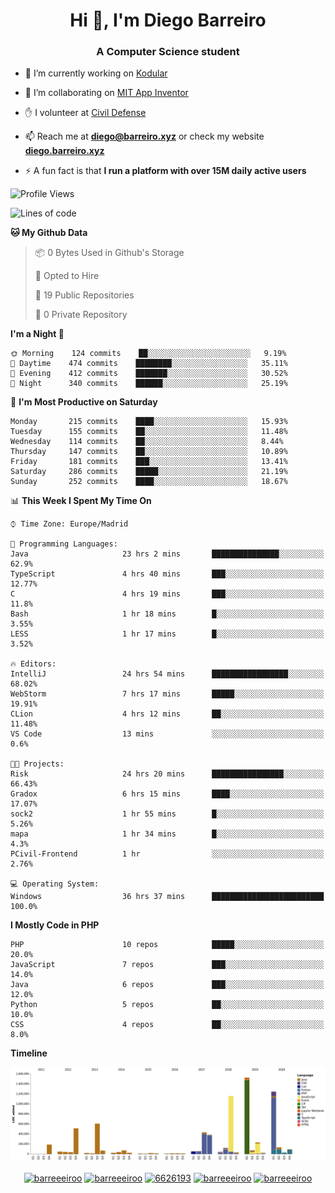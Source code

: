 <h1 align="center">Hi 👋, I'm Diego Barreiro</h1>
<h3 align="center">A Computer Science student</h3>

- 🔭 I’m currently working on [Kodular](https://www.kodular.io)

- 👯 I’m collaborating on [MIT App Inventor](https://github.com/mit-cml/appinventor-sources)

- ✋ I volunteer at [Civil Defense](https://proteccioncivil.sdc.gal)

- 📫 Reach me at **diego@barreiro.xyz** or check my website **[diego.barreiro.xyz](https://diego.barreiro.xyz)**

- ⚡ A fun fact is that **I run a platform with over 15M daily active users**

<!--START_SECTION:waka-->
![Profile Views](http://img.shields.io/badge/Profile%20Views-12-blue)

![Lines of code](https://img.shields.io/badge/From%20Hello%20World%20I%27ve%20Written-22.8%20million%20lines%20of%20code-blue)

**🐱 My Github Data** 

> 📦 0 Bytes Used in Github's Storage 
 > 
> 💼 Opted to Hire
 > 
> 📜 19 Public Repositories
 > 
> 🔑 0 Private Repository 
 > 
**I'm a Night 🦉** 

```text
🌞 Morning    124 commits    ██░░░░░░░░░░░░░░░░░░░░░░░   9.19% 
🌆 Daytime    474 commits    ████████░░░░░░░░░░░░░░░░░   35.11% 
🌃 Evening    412 commits    ███████░░░░░░░░░░░░░░░░░░   30.52% 
🌙 Night      340 commits    ██████░░░░░░░░░░░░░░░░░░░   25.19%

```
📅 **I'm Most Productive on Saturday** 

```text
Monday       215 commits    ████░░░░░░░░░░░░░░░░░░░░░   15.93% 
Tuesday      155 commits    ██░░░░░░░░░░░░░░░░░░░░░░░   11.48% 
Wednesday    114 commits    ██░░░░░░░░░░░░░░░░░░░░░░░   8.44% 
Thursday     147 commits    ██░░░░░░░░░░░░░░░░░░░░░░░   10.89% 
Friday       181 commits    ███░░░░░░░░░░░░░░░░░░░░░░   13.41% 
Saturday     286 commits    █████░░░░░░░░░░░░░░░░░░░░   21.19% 
Sunday       252 commits    ████░░░░░░░░░░░░░░░░░░░░░   18.67%

```


📊 **This Week I Spent My Time On** 

```text
⌚︎ Time Zone: Europe/Madrid

💬 Programming Languages: 
Java                     23 hrs 2 mins       ███████████████░░░░░░░░░░   62.9% 
TypeScript               4 hrs 40 mins       ███░░░░░░░░░░░░░░░░░░░░░░   12.77% 
C                        4 hrs 19 mins       ███░░░░░░░░░░░░░░░░░░░░░░   11.8% 
Bash                     1 hr 18 mins        █░░░░░░░░░░░░░░░░░░░░░░░░   3.55% 
LESS                     1 hr 17 mins        █░░░░░░░░░░░░░░░░░░░░░░░░   3.52%

🔥 Editors: 
IntelliJ                 24 hrs 54 mins      █████████████████░░░░░░░░   68.02% 
WebStorm                 7 hrs 17 mins       █████░░░░░░░░░░░░░░░░░░░░   19.91% 
CLion                    4 hrs 12 mins       ██░░░░░░░░░░░░░░░░░░░░░░░   11.48% 
VS Code                  13 mins             ░░░░░░░░░░░░░░░░░░░░░░░░░   0.6%

🐱‍💻 Projects: 
Risk                     24 hrs 20 mins      ████████████████░░░░░░░░░   66.43% 
Gradox                   6 hrs 15 mins       ████░░░░░░░░░░░░░░░░░░░░░   17.07% 
sock2                    1 hr 55 mins        █░░░░░░░░░░░░░░░░░░░░░░░░   5.26% 
mapa                     1 hr 34 mins        █░░░░░░░░░░░░░░░░░░░░░░░░   4.3% 
PCivil-Frontend          1 hr                ░░░░░░░░░░░░░░░░░░░░░░░░░   2.76%

💻 Operating System: 
Windows                  36 hrs 37 mins      █████████████████████████   100.0%

```

**I Mostly Code in PHP** 

```text
PHP                      10 repos            █████░░░░░░░░░░░░░░░░░░░░   20.0% 
JavaScript               7 repos             ███░░░░░░░░░░░░░░░░░░░░░░   14.0% 
Java                     6 repos             ███░░░░░░░░░░░░░░░░░░░░░░   12.0% 
Python                   5 repos             ██░░░░░░░░░░░░░░░░░░░░░░░   10.0% 
CSS                      4 repos             ██░░░░░░░░░░░░░░░░░░░░░░░   8.0%

```


**Timeline**

![Chart not found](https://github.com/barreeeiroo/barreeeiroo/blob/master/charts/bar_graph.png) 


<!--END_SECTION:waka-->

<p align="center">
<a href="https://twitter.com/barreeeiroo" target="blank"><img align="center" src="https://cdn.jsdelivr.net/npm/simple-icons@3.0.1/icons/twitter.svg" alt="barreeeiroo" height="20" width="20" /></a>
<a href="https://linkedin.com/in/barreeeiroo" target="blank"><img align="center" src="https://cdn.jsdelivr.net/npm/simple-icons@3.0.1/icons/linkedin.svg" alt="barreeeiroo" height="20" width="20" /></a>
<a href="https://stackoverflow.com/users/6626193" target="blank"><img align="center" src="https://cdn.jsdelivr.net/npm/simple-icons@3.0.1/icons/stackoverflow.svg" alt="6626193" height="20" width="20" /></a>
<a href="https://fb.com/barreeeiroo" target="blank"><img align="center" src="https://cdn.jsdelivr.net/npm/simple-icons@3.0.1/icons/facebook.svg" alt="barreeeiroo" height="20" width="20" /></a>
<a href="https://instagram.com/barreeeiroo" target="blank"><img align="center" src="https://cdn.jsdelivr.net/npm/simple-icons@3.0.1/icons/instagram.svg" alt="barreeeiroo" height="20" width="20" /></a>
</p>
